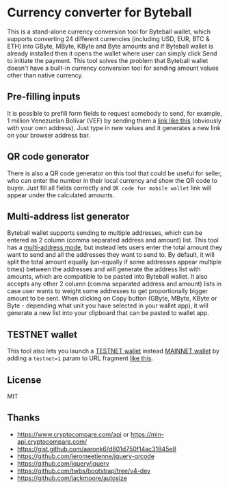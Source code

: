 # Currency converter for Byteball
This is a stand-alone currency conversion tool for Byteball wallet, which supports converting 24 different currencies (including USD, EUR, BTC & ETH) into GByte, MByte, KByte and Byte amounts and if Byteball wallet is already installed then it opens the wallet where user can simply click Send to initiate the payment. This tool solves the problem that Byteball wallet doesn't have a built-in currency conversion tool for sending amount values other than native currency.

## Pre-filling inputs
It is possible to prefill form fields to request somebody to send, for example, 1 million Venezuelan Bolívar (VEF) by sending them a [link like this](https://tarmo888.github.io/bb-convert/#amount=1000000&currency=VEF&address=NTYO4ZKPRBPXW6WY2QUMJBPNDLOGX5OJ) (obviously with your own address). Just type in new values and it generates a new link on your browser address bar.

## QR code generator
There is also a QR code generator on this tool that could be useful for seller, who can enter the number in their local currency and show the QR code to buyer. Just fill all fields correctly and `QR code for mobile wallet` link will appear under the calculated amounts.

## Multi-address list generator
Byteball wallet supports sending to multiple addresses, which can be entered as 2 column (comma separated address and amount) list. This tool has a [multi-address mode](https://tarmo888.github.io/bb-convert/multi.html), but instead lets users enter the total amount they want to send and all the addresses they want to send to. By default, it will split the total amount equally (un-equally if some addresses appear multiple times) between the addresses and will generate the address list with amounts, which are compatible to be pasted into Byteball wallet. It also accepts any other 2 column (comma separated address and amount) lists in case user wants to weight some addresses to get proportionally bigger amount to be sent. When clicking on Copy button (GByte, MByte, KByte or Byte - depending what unit you have selected in your wallet app), it will generate a new list into your clipboard that can be pasted to wallet app.

## TESTNET wallet
This tool also lets you launch a [TESTNET wallet](https://byteball.org/testnet.html) instead [MAINNET wallet](https://byteball.org/#download) by adding a `testnet=1` param to URL fragment [like this](https://tarmo888.github.io/bb-convert/#testnet=1).

## License
MIT

## Thanks
* https://www.cryptocompare.com/api or https://min-api.cryptocompare.com/
* https://gist.github.com/aaronk6/d801d750f14ac31845e8
* https://github.com/jeromeetienne/jquery-qrcode
* https://github.com/jquery/jquery
* https://github.com/twbs/bootstrap/tree/v4-dev
* https://github.com/jackmoore/autosize
